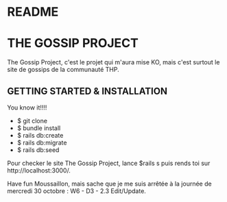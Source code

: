 # README

# THE GOSSIP PROJECT

The Gossip Project, c'est le projet qui m'aura mise KO, mais c'est surtout le site de gossips de la communauté THP. 

## GETTING STARTED & INSTALLATION

You know it!!!!
- $ git clone
- $ bundle install
- $ rails db:create
- $ rails db:migrate
- $ rails db:seed

Pour checker le site The Gossip Project, lance $rails s puis rends toi sur http://localhost:3000/.

Have fun Moussaillon, mais sache que je me suis arrêtée à la journée de mercredi 30 octobre : W6 - D3 - 2.3 Edit/Update.
